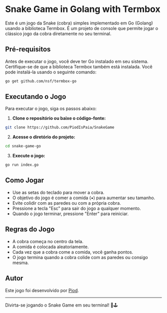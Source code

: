 
# Snake Game in Golang with Termbox

Este é um jogo da Snake (cobra) simples implementado em Go (Golang) usando a biblioteca Termbox. É um projeto de console que permite jogar o clássico jogo da cobra diretamente no seu terminal.

## Pré-requisitos

Antes de executar o jogo, você deve ter Go instalado em seu sistema. Certifique-se de que a biblioteca Termbox também está instalada. Você pode instalá-la usando o seguinte comando:

```bash
go get github.com/nsf/termbox-go
```

## Executando o Jogo

Para executar o jogo, siga os passos abaixo:

1. **Clone o repositório ou baixe o código-fonte:**

```bash
git clone https://github.com/PiodIsPaia/SnakeGame
```

2. **Acesse o diretório do projeto:**

```bash
cd snake-game-go
```

3. **Execute o jogo:**

```bash
go run index.go
```

## Como Jogar

- Use as setas do teclado para mover a cobra.
- O objetivo do jogo é comer a comida (▪) para aumentar seu tamanho.
- Evite colidir com as paredes ou com a própria cobra.
- Pressione a tecla "Esc" para sair do jogo a qualquer momento.
- Quando o jogo terminar, pressione "Enter" para reiniciar.

## Regras do Jogo

- A cobra começa no centro da tela.
- A comida é colocada aleatoriamente.
- Cada vez que a cobra come a comida, você ganha pontos.
- O jogo termina quando a cobra colide com as paredes ou consigo mesma.

## Autor

Este jogo foi desenvolvido por [Piod](https://github.com/iFariasZ).

---

Divirta-se jogando o Snake Game em seu terminal! 🐍🕹️
```
